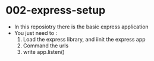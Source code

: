 # 002-express-setup
- In this reposiotry there is the basic express application
- You just need to :
  1. Load the express library, and iinit  the express app
  2. Command the urls
  3. write app.listen()
